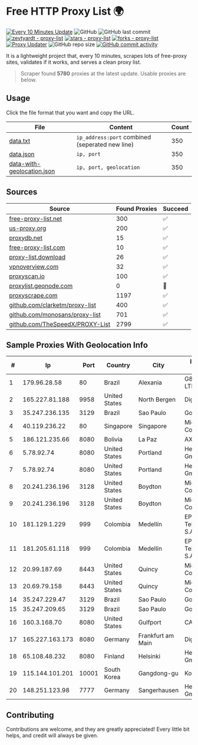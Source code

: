 
# Free HTTP Proxy List 🌍

[![Every 10 Minutes Update](https://github.com/mertguvencli/http-proxy-list/actions/workflows/main.yml/badge.svg?branch=main)](https://github.com/mertguvencli/http-proxy-list/actions/workflows/main.yml)
![GitHub](https://img.shields.io/github/license/mertguvencli/http-proxy-list)
![GitHub last commit](https://img.shields.io/github/last-commit/mertguvencli/http-proxy-list)
[![zevtyardt - proxy-list](https://img.shields.io/static/v1?label=zevtyardt&message=proxy-list&color=blue&logo=github)](https://github.com/zevtyardt/proxy-list "Go to GitHub repo")
[![stars - proxy-list](https://img.shields.io/github/stars/zevtyardt/proxy-list?style=social)](https://github.com/zevtyardt/proxy-list)
[![forks - proxy-list](https://img.shields.io/github/forks/zevtyardt/proxy-list?style=social)](https://github.com/zevtyardt/proxy-list)
[![Proxy Updater](https://github.com/zevtyardt/proxy-list/workflows/Proxy%20Updater/badge.svg)](https://github.com/zevtyardt/proxy-list/actions?query=workflow:"Proxy+Updater")
![GitHub repo size](https://img.shields.io/github/repo-size/zevtyardt/proxy-list)
[![GitHub commit activity](https://img.shields.io/github/commit-activity/m/zevtyardt/proxy-list?logo=commits)](https://github.com/zevtyardt/proxy-list/commits/main)

It is a lightweight project that, every 10 minutes, scrapes lots of free-proxy sites, validates if it works, and serves a clean proxy list.

> Scraper found **5780** proxies at the latest update. Usable proxies are below.

## Usage

Click the file format that you want and copy the URL.

|File|Content|Count|
|----|-------|-----|
|[data.txt](https://raw.githubusercontent.com/mertguvencli/http-proxy-list/main/proxy-list/data.txt)|`ip_address:port` combined (seperated new line)|350|
|[data.json](https://raw.githubusercontent.com/mertguvencli/http-proxy-list/main/proxy-list/data.json)|`ip, port`|350|
|[data-with-geolocation.json](https://raw.githubusercontent.com/mertguvencli/http-proxy-list/main/proxy-list/data-with-geolocation.json)|`ip, port, geolocation`|350|

## Sources

|Source|Found Proxies|Succeed|
|------|-------------|-------|
|[free-proxy-list.net](https://free-proxy-list.net)|300|✅|
|[us-proxy.org](https://www.us-proxy.org)|200|✅|
|[proxydb.net](http://proxydb.net)|15|✅|
|[free-proxy-list.com](https://free-proxy-list.com/?page=&port=&type%5B%5D=http&type%5B%5D=https&up_time=0&search=Search)|10|✅|
|[proxy-list.download](https://www.proxy-list.download/HTTP)|26|✅|
|[vpnoverview.com](https://vpnoverview.com/privacy/anonymous-browsing/free-proxy-servers)|32|✅|
|[proxyscan.io](https://www.proxyscan.io)|100|✅|
|[proxylist.geonode.com](https://proxylist.geonode.com/api/proxy-list?limit=300&page=1&sort_by=lastChecked&sort_type=desc&protocols=http,https)|0|🚫|
|[proxyscrape.com](https://api.proxyscrape.com/v2/?request=displayproxies&protocol=http&timeout=10000&country=all&ssl=all&anonymity=all)|1197|✅|
|[github.com/clarketm/proxy-list](https://raw.githubusercontent.com/clarketm/proxy-list/master/proxy-list-raw.txt)|400|✅|
|[github.com/monosans/proxy-list](https://raw.githubusercontent.com/monosans/proxy-list/main/proxies/http.txt)|701|✅|
|[github.com/TheSpeedX/PROXY-List](https://raw.githubusercontent.com/TheSpeedX/PROXY-List/master/http.txt)|2799|✅|


## Sample Proxies With Geolocation Info

|#|Ip|Port|Country|City|Internet Service Provider|
|-|--|----|-------|----|-------------------------|
|1|179.96.28.58|80|Brazil|Alexania|G8 NETWORKS LTDA|
|2|165.227.81.188|9958|United States|North Bergen|DigitalOcean, LLC|
|3|35.247.236.135|3129|Brazil|Sao Paulo|Google LLC|
|4|40.119.236.22|80|Singapore|Singapore|Microsoft Corporation|
|5|186.121.235.66|8080|Bolivia|La Paz|AXS Bolivia S. A.|
|6|5.78.92.74|8080|United States|Portland|Hetzner Online GmbH|
|7|5.78.92.74|8080|United States|Portland|Hetzner Online GmbH|
|8|20.241.236.196|3128|United States|Boydton|Microsoft Corporation|
|9|20.241.236.196|3128|United States|Boydton|Microsoft Corporation|
|10|181.129.1.229|999|Colombia|Medellín|EPM Telecomunicaciones S.A. E.S.P.|
|11|181.205.61.118|999|Colombia|Medellín|EPM Telecomunicaciones S.A. E.S.P.|
|12|20.99.187.69|8443|United States|Quincy|Microsoft Corporation|
|13|20.69.79.158|8443|United States|Quincy|Microsoft Corporation|
|14|35.247.229.47|3129|Brazil|Sao Paulo|Google LLC|
|15|35.247.209.65|3129|Brazil|Sao Paulo|Google LLC|
|16|160.3.168.70|8080|United States|Gulfport|CABLE ONE, INC.|
|17|165.227.163.173|8080|Germany|Frankfurt am Main|DigitalOcean, LLC|
|18|65.108.48.232|8080|Finland|Helsinki|Hetzner Online GmbH|
|19|115.144.101.201|10001|South Korea|Gangdong-gu|Korea Telecom|
|20|148.251.123.98|7777|Germany|Sangerhausen|Hetzner Online GmbH|



## Contributing

Contributions are welcome, and they are greatly appreciated! Every
little bit helps, and credit will always be given.

